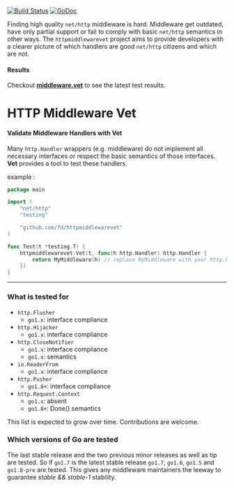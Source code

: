 [![Build Status](https://travis-ci.org/fd/httpmiddlewarevet.svg?branch=master)](https://travis-ci.org/fd/httpmiddlewarevet)
[![GoDoc](https://godoc.org/github.com/fd/httpmiddlewarevet?status.svg)](https://godoc.org/github.com/fd/httpmiddlewarevet)

Finding high quality `net/http` middleware is hard. Middleware get outdated,
have only partial support or fail to comply with basic `net/http` semantics
in other ways. The `httpmiddlewarevet` project aims to provide developers
with a clearer picture of which handlers are good `net/http` citizens and which
are not.

#### Results

Checkout **[middleware.vet](https://middleware.vet)** to see the latest test results.

# HTTP Middleware Vet

#### Validate Middleware Handlers with Vet

Many `http.Handler` wrappers (e.g. middleware) do not implement all necessary
interfaces or respect the basic semantics of those interfaces. **Vet** provides
a tool to test these handlers.

example :

```go
package main

import (
	"net/http"
	"testing"

	"github.com/fd/httpmiddlewarevet"
)

func Test(t *testing.T) {
	httpmiddlewarevet.Vet(t, func(h http.Handler) http.Handler {
		return MyMiddleware(h) // replace MyMiddleware with your http.Handler
	})
}
```

----

### What is tested for

* `http.Flusher`
  * `go1.x`: interface compliance
* `http.Hijacker`
  * `go1.x`: interface compliance
* `http.CloseNotifier`
  * `go1.x`: interface compliance
  * `go1.x`: semantics
* `io.ReaderFrom`
  * `go1.x`: interface compliance
* `http.Pusher`
  * `go1.8+`: interface compliance
* `http.Request.Context`
  * `go1.x`: absent
  * `go1.8+`: Done() semantics

This list is expected to grow over time. Contributions are welcome.


### Which versions of Go are tested

The last stable release and the two previous minor releases as well as
tip are tested. So if `go1.7` is the latest stable release `go1.7`, `go1.6`,
`go1.5` and `go1.8-pre` are tested. This gives any middleware maintainers the
leeway to guarantee _stable && stable-1_ stability.
